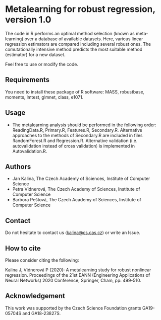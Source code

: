 ﻿# Metalearning for robust regression, version 1.0

The code in R performs an optimal method selection (known as meta-learning) over a database of available datasets. Here, various linear regression estimators are compared including several robust ones. The comutationally intensive
method predicts the most suitable method (estimator) for a new dataset.

Feel free to use or modify the code.

## Requirements

You need to install these package of R software: MASS, robustbase, moments, lmtest, glmnet, class, e1071.

## Usage

* The metalearning analysis should be performed in the following order: ReadingData.R, Primary.R, Features.R, Secondary.R. Alternative approaches
to the methods of Secondary.R are included in files RandomForest.R and Regression.R. Alternative validation (i.e. autovalidation instead of cross
validation) is implemented in Autovalidation.R.

## Authors
  * Jan Kalina, The Czech Academy of Sciences, Institute of Computer Science
  * Petra Vidnerová, The Czech Academy of Sciences, Institute of Computer Science
  * Barbora Peštová, The Czech Academy of Sciences, Institute of Computer Science

## Contact

Do not hesitate to contact us (kalina@cs.cas.cz) or write an Issue.

## How to cite

Please consider citing the following:

Kalina J, Vidnerová P (2020): A metalearning study for robust nonlinear regression. Proceedings of the 21st EANN (Engineering Applications of Neural Networks) 2020 Conference, Springer, Cham, pp. 499-510.

## Acknowledgement

This work was supported by the Czech Science Foundation grants GA19-05704S and GA18-23827S.